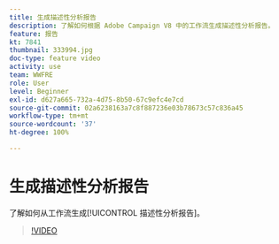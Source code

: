 ```yaml
---
title: 生成描述性分析报告
description: 了解如何根据 Adobe Campaign V8 中的工作流生成描述性分析报告。
feature: 报告
kt: 7841
thumbnail: 333994.jpg
doc-type: feature video
activity: use
team: WWFRE
role: User
level: Beginner
exl-id: d627a665-732a-4d75-8b50-67c9efc4e7cd
source-git-commit: 02a6238163a7c8f887236e03b78673c57c836a45
workflow-type: tm+mt
source-wordcount: '37'
ht-degree: 100%

---
```


# 生成描述性分析报告

了解如何从工作流生成[!UICONTROL 描述性分析报告]。

>[!VIDEO](https://video.tv.adobe.com/v/333994?quality=12)
